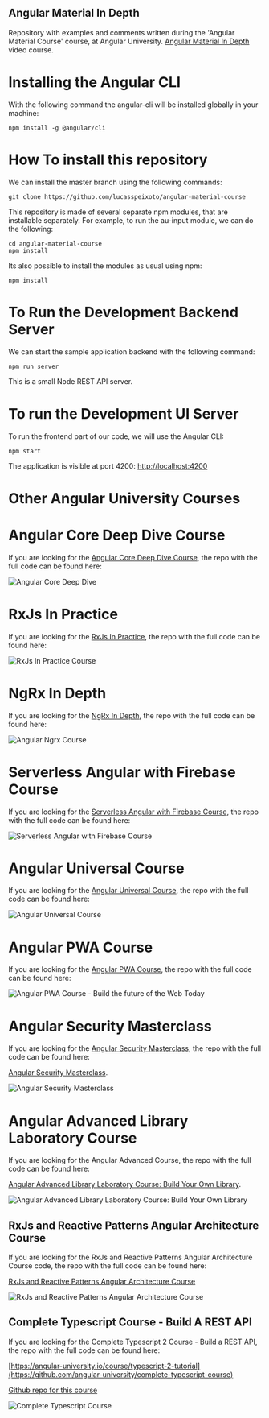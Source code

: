 ## Angular Material In Depth

Repository with examples and comments written during the 'Angular Material Course' course, at Angular University.
[Angular Material In Depth](https://angular-university.io/course/angular-material-course) video course.

# Installing the Angular CLI

With the following command the angular-cli will be installed globally in your machine:

    npm install -g @angular/cli

# How To install this repository

We can install the master branch using the following commands:

    git clone https://github.com/lucasspeixoto/angular-material-course

This repository is made of several separate npm modules, that are installable separately. For example, to run the au-input module, we can do the following:

    cd angular-material-course
    npm install

Its also possible to install the modules as usual using npm:

    npm install

# To Run the Development Backend Server

We can start the sample application backend with the following command:

    npm run server

This is a small Node REST API server.

# To run the Development UI Server

To run the frontend part of our code, we will use the Angular CLI:

    npm start

The application is visible at port 4200: [http://localhost:4200](http://localhost:4200)

# Other Angular University Courses

# Angular Core Deep Dive Course

If you are looking for the [Angular Core Deep Dive Course](https://angular-university.io/course/angular-course), the repo with the full code can be found here:

![Angular Core Deep Dive](https://s3-us-west-1.amazonaws.com/angular-university/course-images/angular-core-in-depth-small.png)

# RxJs In Practice

If you are looking for the [RxJs In Practice](https://angular-university.io/course/rxjs-course), the repo with the full code can be found here:

![RxJs In Practice Course](https://s3-us-west-1.amazonaws.com/angular-university/course-images/rxjs-in-practice-course.png)

# NgRx In Depth

If you are looking for the [NgRx In Depth](https://angular-university.io/course/angular-ngrx-course), the repo with the full code can be found here:

![Angular Ngrx Course](https://s3-us-west-1.amazonaws.com/angular-university/course-images/angular-ngrx-course.png)

# Serverless Angular with Firebase Course

If you are looking for the [Serverless Angular with Firebase Course](https://angular-university.io/course/firebase-course), the repo with the full code can be found here:

![Serverless Angular with Firebase Course](https://s3-us-west-1.amazonaws.com/angular-university/course-images/serverless-angular-small.png)

# Angular Universal Course

If you are looking for the [Angular Universal Course](https://angular-university.io/course/angular-universal-course), the repo with the full code can be found here:

![Angular Universal Course](https://s3-us-west-1.amazonaws.com/angular-university/course-images/angular-universal-small.png)

# Angular PWA Course

If you are looking for the [Angular PWA Course](https://angular-university.io/course/angular-pwa-course), the repo with the full code can be found here:

![Angular PWA Course - Build the future of the Web Today](https://s3-us-west-1.amazonaws.com/angular-university/course-images/angular-pwa-course.png)

# Angular Security Masterclass

If you are looking for the [Angular Security Masterclass](https://angular-university.io/course/angular-security-course), the repo with the full code can be found here:

[Angular Security Masterclass](https://github.com/angular-university/angular-security-course).

![Angular Security Masterclass](https://s3-us-west-1.amazonaws.com/angular-university/course-images/security-cover-small-v2.png)

# Angular Advanced Library Laboratory Course

If you are looking for the Angular Advanced Course, the repo with the full code can be found here:

[Angular Advanced Library Laboratory Course: Build Your Own Library](https://angular-university.io/course/angular-advanced-course).

![Angular Advanced Library Laboratory Course: Build Your Own Library](https://angular-academy.s3.amazonaws.com/thumbnails/advanced_angular-small-v3.png)

## RxJs and Reactive Patterns Angular Architecture Course

If you are looking for the RxJs and Reactive Patterns Angular Architecture Course code, the repo with the full code can be found here:

[RxJs and Reactive Patterns Angular Architecture Course](https://angular-university.io/course/reactive-angular-architecture-course)

![RxJs and Reactive Patterns Angular Architecture Course](https://s3-us-west-1.amazonaws.com/angular-academy/blog/images/rxjs-reactive-patterns-small.png)

## Complete Typescript Course - Build A REST API

If you are looking for the Complete Typescript 2 Course - Build a REST API, the repo with the full code can be found here:

[https://angular-university.io/course/typescript-2-tutorial](https://github.com/angular-university/complete-typescript-course)

[Github repo for this course](https://github.com/angular-university/complete-typescript-course)

![Complete Typescript Course](https://angular-academy.s3.amazonaws.com/thumbnails/typescript-2-small.png)
